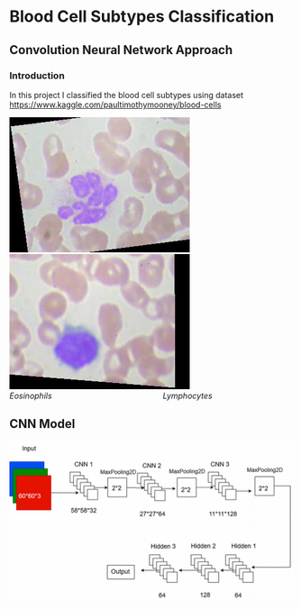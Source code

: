 # Blood Cell Subtypes Classification

## Convolution Neural Network Approach

### Introduction

In this project I classified the blood cell subtypes using dataset https://www.kaggle.com/paultimothymooney/blood-cells

 ![](img/eosinophil.jpeg)   &nbsp;&nbsp;&nbsp;&nbsp;&nbsp;&nbsp; ![](img/lymphocyte.jpeg) 
 <br>
*Eosinophils* &nbsp;&nbsp;&nbsp;&nbsp;&nbsp;&nbsp;&nbsp;&nbsp;&nbsp;&nbsp;&nbsp;&nbsp;&nbsp;&nbsp;&nbsp;&nbsp;&nbsp;&nbsp;&nbsp;&nbsp;&nbsp;&nbsp;&nbsp;&nbsp;&nbsp;&nbsp;&nbsp;&nbsp;&nbsp;&nbsp;&nbsp;&nbsp;&nbsp;&nbsp;&nbsp;&nbsp;&nbsp;&nbsp;&nbsp;&nbsp;&nbsp;&nbsp;&nbsp;&nbsp;&nbsp;&nbsp;&nbsp;&nbsp;  *Lymphocytes* 

## CNN Model 

![](img/model.jpg)
